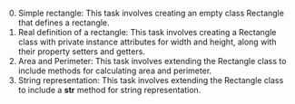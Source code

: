 0. Simple rectangle: This task involves creating an empty class Rectangle that defines a rectangle.
1. Real definition of a rectangle: This task involves creating a Rectangle class with private instance attributes for width and height, along with their property setters and getters.
2. Area and Perimeter: This task involves extending the Rectangle class to include methods for calculating area and perimeter.
3. String representation: This task involves extending the Rectangle class to include a __str__ method for string representation.

